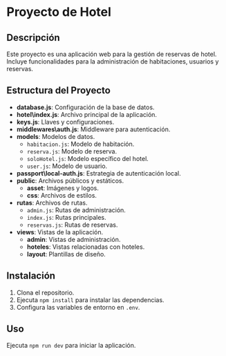 # Proyecto de Hotel

## Descripción
Este proyecto es una aplicación web para la gestión de reservas de hotel. Incluye funcionalidades para la administración de habitaciones, usuarios y reservas.

## Estructura del Proyecto

- **database.js**: Configuración de la base de datos.
- **hotel\index.js**: Archivo principal de la aplicación.
- **keys.js**: Llaves y configuraciones.
- **middlewares\auth.js**: Middleware para autenticación.
- **models**: Modelos de datos.
  - `habitacion.js`: Modelo de habitación.
  - `reserva.js`: Modelo de reserva.
  - `soloHotel.js`: Modelo específico del hotel.
  - `user.js`: Modelo de usuario.
- **passport\local-auth.js**: Estrategia de autenticación local.
- **public**: Archivos públicos y estáticos.
  - **asset**: Imágenes y logos.
  - **css**: Archivos de estilos.
- **rutas**: Archivos de rutas.
  - `admin.js`: Rutas de administración.
  - `index.js`: Rutas principales.
  - `reservas.js`: Rutas de reservas.
- **views**: Vistas de la aplicación.
  - **admin**: Vistas de administración.
  - **hoteles**: Vistas relacionadas con hoteles.
  - **layout**: Plantillas de diseño.

## Instalación
1. Clona el repositorio.
2. Ejecuta `npm install` para instalar las dependencias.
3. Configura las variables de entorno en `.env`.

## Uso
Ejecuta `npm run dev` para iniciar la aplicación.
